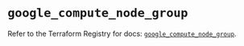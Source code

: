 # `google_compute_node_group`

Refer to the Terraform Registry for docs: [`google_compute_node_group`](https://registry.terraform.io/providers/hashicorp/google/5.32.0/docs/resources/compute_node_group).
